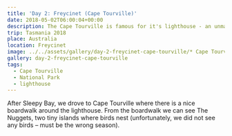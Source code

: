 ```yaml
---
title: 'Day 2: Freycinet (Cape Tourville)'
date: 2018-05-02T06:00:04+00:00
description: The Cape Tourville is famous for it's lighthouse - an unmanned, automatic lighthouse built in 1971. The road was constructed through virgin eucalypt forest through Frecinet National Park.
trip: Tasmania 2018
place: Australia
location: Freycinet
image: ../../assets/gallery/day-2-freycinet-cape-tourville/* Cape Tourville south.jpeg
gallery: day-2-freycinet-cape-tourville
tags:
  - Cape Tourville
  - National Park
  - lighthouse
---
```

After Sleepy Bay, we drove to Cape Tourville where there is a nice boardwalk around the lighthouse. From the boardwalk we can see The Nuggets, two tiny islands where birds nest (unfortunately, we did not see any birds &#8211; must be the wrong season).
